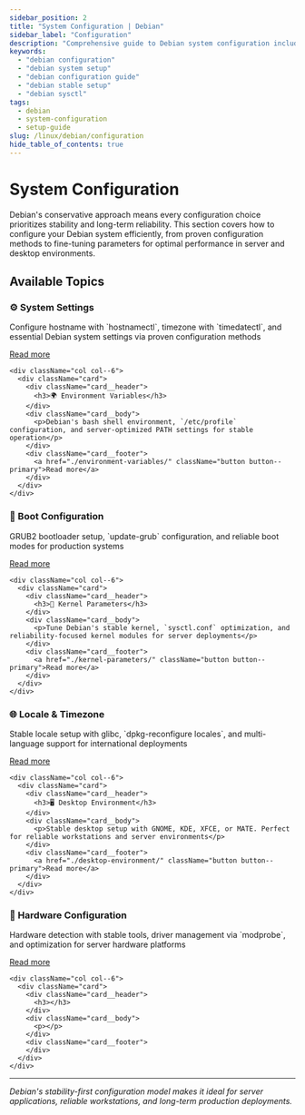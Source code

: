 ```yaml
---
sidebar_position: 2
title: "System Configuration | Debian"
sidebar_label: "Configuration"
description: "Comprehensive guide to Debian system configuration including system settings, environment variables, boot configuration, and hardware setup."
keywords:
  - "debian configuration"
  - "debian system setup"
  - "debian configuration guide"
  - "debian stable setup"
  - "debian sysctl"
tags:
  - debian
  - system-configuration
  - setup-guide
slug: /linux/debian/configuration
hide_table_of_contents: true
---
```


# System Configuration

Debian's conservative approach means every configuration choice prioritizes stability and long-term reliability. This section covers how to configure your Debian system efficiently, from proven configuration methods to fine-tuning parameters for optimal performance in server and desktop environments.

## Available Topics

<div className="container">
  <div className="row">
    <div className="col col--6">
      <div className="card">
        <div className="card__header">
          <h3>⚙️ System Settings</h3>
        </div>
        <div className="card__body">
          <p>Configure hostname with `hostnamectl`, timezone with `timedatectl`, and essential Debian system settings via proven configuration methods</p>
        </div>
        <div className="card__footer">
          <a href="./system-settings/" className="button button--primary">Read more</a>
        </div>
      </div>
    </div>
    
    <div className="col col--6">
      <div className="card">
        <div className="card__header">
          <h3>🌍 Environment Variables</h3>
        </div>
        <div className="card__body">
          <p>Debian's bash shell environment, `/etc/profile` configuration, and server-optimized PATH settings for stable operation</p>
        </div>
        <div className="card__footer">
          <a href="./environment-variables/" className="button button--primary">Read more</a>
        </div>
      </div>
    </div>
  </div>

  <div className="row">
    <div className="col col--6">
      <div className="card">
        <div className="card__header">
          <h3>🚀 Boot Configuration</h3>
        </div>
        <div className="card__body">
          <p>GRUB2 bootloader setup, `update-grub` configuration, and reliable boot modes for production systems</p>
        </div>
        <div className="card__footer">
          <a href="./boot-configuration/" className="button button--primary">Read more</a>
        </div>
      </div>
    </div>
    
    <div className="col col--6">
      <div className="card">
        <div className="card__header">
          <h3>🔧 Kernel Parameters</h3>
        </div>
        <div className="card__body">
          <p>Tune Debian's stable kernel, `sysctl.conf` optimization, and reliability-focused kernel modules for server deployments</p>
        </div>
        <div className="card__footer">
          <a href="./kernel-parameters/" className="button button--primary">Read more</a>
        </div>
      </div>
    </div>
  </div>

  <div className="row">
    <div className="col col--6">
      <div className="card">
        <div className="card__header">
          <h3>🌐 Locale & Timezone</h3>
        </div>
        <div className="card__body">
          <p>Stable locale setup with glibc, `dpkg-reconfigure locales`, and multi-language support for international deployments</p>
        </div>
        <div className="card__footer">
          <a href="./locale-timezone/" className="button button--primary">Read more</a>
        </div>
      </div>
    </div>
    
    <div className="col col--6">
      <div className="card">
        <div className="card__header">
          <h3>🖥️ Desktop Environment</h3>
        </div>
        <div className="card__body">
          <p>Stable desktop setup with GNOME, KDE, XFCE, or MATE. Perfect for reliable workstations and server environments</p>
        </div>
        <div className="card__footer">
          <a href="./desktop-environment/" className="button button--primary">Read more</a>
        </div>
      </div>
    </div>
  </div>

  <div className="row">
    <div className="col col--6">
      <div className="card">
        <div className="card__header">
          <h3>🔌 Hardware Configuration</h3>
        </div>
        <div className="card__body">
          <p>Hardware detection with stable tools, driver management via `modprobe`, and optimization for server hardware platforms</p>
        </div>
        <div className="card__footer">
          <a href="./hardware-configuration/" className="button button--primary">Read more</a>
        </div>
      </div>
    </div>
    
    <div className="col col--6">
      <div className="card">
        <div className="card__header">
          <h3></h3>
        </div>
        <div className="card__body">
          <p></p>
        </div>
        <div className="card__footer">
        </div>
      </div>
    </div>
  </div>
</div>

---

*Debian's stability-first configuration model makes it ideal for server applications, reliable workstations, and long-term production deployments.*